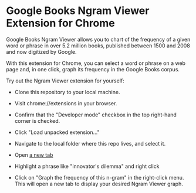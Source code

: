 Google Books Ngram Viewer Extension for Chrome
=====

Google Books Ngram Viewer allows you to chart of the frequency of a given word or phrase in over 5.2 million books, published between 1500 and 2008 and now digitized by Google.

With this extension for Chrome, you can select a word or phrase on a web page and, in one click, graph its frequency in the Google Books corpus.

Try out the Ngram Viewer extension for yourself:

* Clone this repository to your local machine.

* Visit chrome://extensions in your browser.

* Confirm that the "Developer mode" checkbox in the top right-hand corner is checked.

* Click "Load unpacked extension…"

* Navigate to the local folder where this repo lives, and select it.

* Open [a new tab](http://www.newyorker.com/magazine/2014/06/23/the-disruption-machine)

* Highlight a phrase like "innovator's dilemma" and right click

* Click on "Graph the frequency of this n-gram" in the right-click menu. This will open a new tab to display your desired Ngram Viewer graph.

